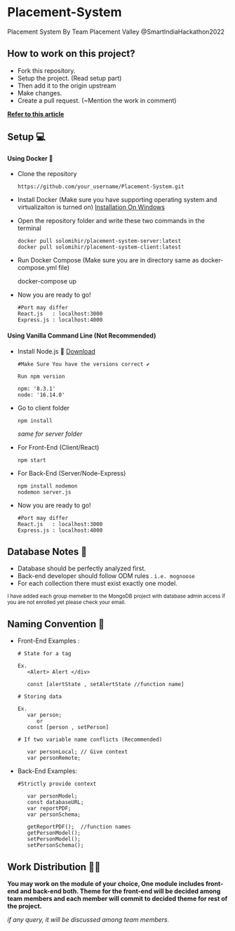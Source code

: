 # Placement-System

 Placement System By Team Placement Valley @SmartIndiaHackathon2022


## How to work on this project?

 - Fork this repository.
 - Setup the project. (Read setup part)
 - Then add it to the origin upstream
 - Make changes.
 - Create a pull request. (~Mention the work in comment)

**[Refer to this article](https://www.dataschool.io/how-to-contribute-on-github/)**

## Setup 💻

#### Using Docker 🐳

   - Clone the repository

         https://github.com/your_username/Placement-System.git
      


   - Install Docker (Make sure you have supporting operating system and virtualizaiton is turned on)  [Installation On Windows](https://www.youtube.com/watch?v=5nX8U8Fz5S0) 

   - Open the repository folder and write these two commands in the terminal 
         
         docker pull solomihir/placement-system-server:latest
         docker pull solomihir/placement-system-client:latest

   - Run Docker Compose (Make sure you are in directory same as docker-compose.yml file) 

        docker-compose up

   - Now you are ready to go!
         
         #Port may differ
         React.js   : localhost:3000
         Express.js : localhost:4000

    

#### Using Vanilla Command Line (Not Recommended) 


   - Install Node.js 🍃 [Download](https://nodejs.org/en/download/)
      
      ``` 
      #Make Sure You have the versions correct ✔️
      
      Run npm version
      
      npm: '8.3.1'
      node: '16.14.0'
      ```
   - Go to client folder
      
      ```
      npm install
      ```
      *same for server folder*
      
   - For Front-End (Client/React)
   
      ```
      npm start
      ```
   * For Back-End (Server/Node-Express)
      ```
      npm install nodemon
      nodemon server.js
      ```
   * Now you are ready to go!
    
      ```
      #Port may differ
      React.js   : localhost:3000
      Express.js : localhost:4000
      ```


## Database Notes 🧮

-  Database should be perfectly analyzed first.
-  Back-end developer should follow ODM rules . `i.e. mognoose`
-  For each collection there must exist exactly one model.

<sub>I have added each group memeber to the MongoDB project with database admin access 
if you are not enrolled yet please check your email.</sub>

## Naming Convention 📌 

 - Front-End Examples : 
   
   ```
   # State for a tag

   Ex.
      <Alert> Alert </div>

      const [alertState , setAlertState //function name]

   # Storing data

   Ex. 
      var person;
         or 
      const [person , setPerson]

   # If two variable name conflicts (Recommended)

      var personLocal; // Give context
      var personRemote; 
   ```

- Back-End Examples:

   ```
   #Strictly provide context
      
      var personModel;
      const databaseURL;
      var reportPDF;
      var personSchema;
      
      getReportPDF();  //function names
      getPersonModel();
      setPersonModel();
      setPersonSchema();

   ```
## Work Distribution 👨‍💼 

**You may work on the module of your choice, One module includes front-end and back-end both.
Theme for the front-end will be decided among team members and each member will commit to 
decided theme for rest of the project.**

*if any query, it will be discussed among team members.*


